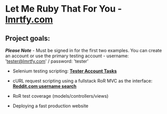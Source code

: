 # Let Me Ruby That For You - [**lmrtfy.com**](http://lmrtfy.com)

## Project goals:

**_Please Note_** - Must be signed in for the first two examples. You can create an account or use the primary testing account - username: 'tester@lmrtfy.com' / password: 'tester'

* Selenium testing scripting: **[Tester Account Tasks](http://lmrtfy.com/tasks)**

* cURL request scripting using a fullstack RoR MVC as the interface: **[Reddit.com username search](http://lmrtfy.com/searches/new)**

* RoR test coverage (models/controllers/views)

* Deploying a fast production website